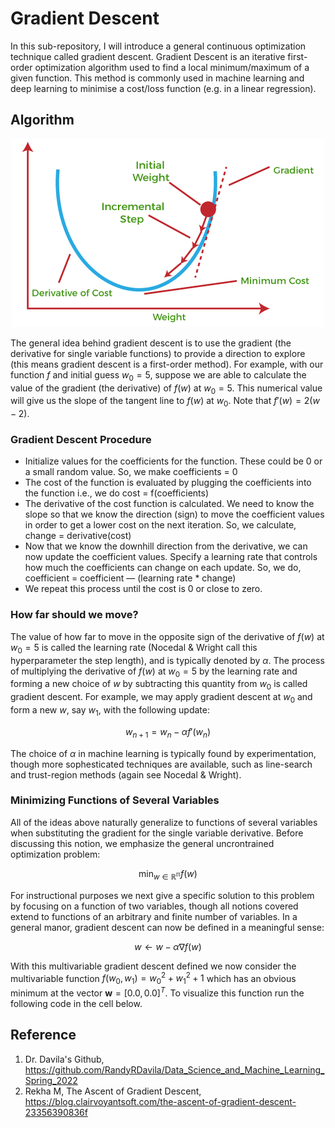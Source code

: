 # Gradient Descent
In this sub-repository, I will introduce a general continuous optimization technique called gradient descent. Gradient Descent is an iterative first-order optimization algorithm used to find a local minimum/maximum of a given function. This method is commonly used in machine learning and deep learning to minimise a cost/loss function (e.g. in a linear regression).

## Algorithm
<p align="center">
<img src="https://github.com/yw110-1/INDE-577/blob/main/Supervised%20Learning/Perceptron/image/gradient.png" alt="gradient" width="500"/>
</p>

The general idea behind gradient descent is to use the gradient (the derivative for single variable functions) to provide a direction to explore (this means gradient descent is a first-order method). For example, with our function $f$ and initial guess $w_0 = 5$, suppose we are able to calculate the value of the gradient (the derivative) of $f(w)$ at $w_0 = 5$. This numerical value will give us the slope of the tangent line to $f(w)$ at $w_0$. Note that $f'(w) = 2(w - 2)$.

### Gradient Descent Procedure

- Initialize values for the coefficients for the function. These could be 0 or a small random value. So, we make coefficients = 0
- The cost of the function is evaluated by plugging the coefficients into the function i.e., we do cost = f(coefficients)
- The derivative of the cost function is calculated. We need to know the slope so that we know the direction (sign) to move the coefficient values in order to get a lower cost on the next iteration. So, we calculate, change = derivative(cost)
- Now that we know the downhill direction from the derivative, we can now update the coefficient values. Specify a learning rate that controls how much the coefficients can change on each update. So, we do, coefficient = coefficient — (learning rate * change)
- We repeat this process until the cost is 0 or close to zero.

### How far should we move?
The value of how far to move in the opposite sign of the derivative of $f(w)$ at $w_0 = 5$ is called the learning rate (Nocedal & Wright call this hyperparameter the step length), and is typically denoted by $\alpha$. The process of multiplying the derivative of $f(w)$ at $w_0 = 5$ by the learning rate and forming a new choice of $w$ by subtracting this quantity from $w_0$ is called gradient descent. For example, we may apply gradient descent at $w_0$ and form a new $w$, say $w_1$, with the following update:

$$ w_{n+1} = w_n - \alpha f'(w_n) $$

The choice of $\alpha$ in machine learning is typically found by experimentation, though more sophesticated techniques are available, such as line-search and trust-region methods (again see Nocedal & Wright). 

### Minimizing Functions of Several Variables
All of the ideas above naturally generalize to functions of several variables when substituting the gradient for the single variable derivative. Before discussing this notion, we emphasize the general uncrontrained optimization problem:

$$ \min_{w\in \mathbb{R^n}} f(w)$$

For instructional purposes we next give a specific solution to this problem by focusing on a function of two variables, though all notions covered extend to functions of an arbitrary and finite number of variables. In a general manor, gradient descent can now be defined in a meaningful sense:

$$ w \leftarrow w - \alpha \nabla f(w) $$

With this multivariable gradient descent defined we now consider the multivariable function $f(w_0, w_1) = w_0^2 + w_1^2 + 1$ which has an obvious minimum at the vector $\mathbf{w} = [0.0, 0.0]^T$. To visualize this function run the following code in the cell below.

## Reference
1. Dr. Davila's Github, https://github.com/RandyRDavila/Data_Science_and_Machine_Learning_Spring_2022
2. Rekha M, The Ascent of Gradient Descent, https://blog.clairvoyantsoft.com/the-ascent-of-gradient-descent-23356390836f
